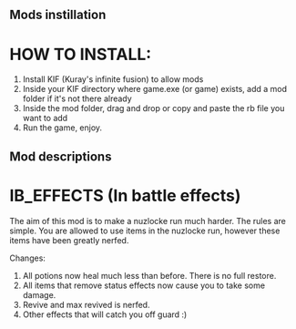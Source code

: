 ## Mods instillation ##
# HOW TO INSTALL:

1) Install KIF (Kuray's infinite fusion) to allow mods
2) Inside your KIF directory where game.exe (or game) exists, add a mod folder if it's not there already
3) Inside the mod folder, drag and drop or copy and paste the rb file you want to add
4) Run the game, enjoy.

## Mod descriptions ##

# IB_EFFECTS (In battle effects)

The aim of this mod is to make a nuzlocke run much harder. The rules are simple. You are allowed to use items in the nuzlocke run, however these items have been greatly nerfed.

Changes:

1) All potions now heal much less than before. There is no full restore.
2) All items that remove status effects now cause you to take some damage.
3) Revive and max revived is nerfed.
4) Other effects that will catch you off guard :)


